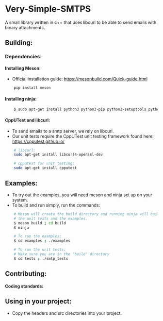 # Very-Simple-SMTPS
A small library written in c++ that uses libcurl to be able to send emails with binary attachments.

## Building:

### Dependencies:
#### Installing Meson:
* Official installation guide: https://mesonbuild.com/Quick-guide.html
```sh
    pip install meson 
```

#### Installing ninja:
```sh
    $ sudo apt-get install python3 python3-pip python3-setuptools python3-wheel ninja-build
```

#### CppUTest and libcurl:
* To send emails to a smtp server, we rely on libcurl.
* Our unit tests require the CppUTest unit testing framework found here: https://cpputest.github.io/
```sh
    # libcurl:
    sudo apt-get install libcurl4-openssl-dev

    # cpputest for unit testing:
    sudo apt-get install cpputest
```

## Examples:
* To try out the examples, you will need meson and ninja set up on your system.
* To build and run simply, run the commands:
```sh
    # Meson will create the build directory and running ninja will build this library as well as both 
    # the unit tests and the examples.
    $ meson build ; cd build 
    $ ninja 

    # To run the examples:
    $ cd examples ; ./examples 

    # To run the unit tests:
    # Make sure you are in the 'build' directory
    $ cd tests ; ./smtp_tests
```

## Contributing:
#### Coding standards:


## Using in your project:
* Copy the headers and src directories into your project.
